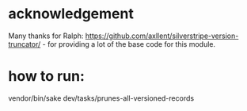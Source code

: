 # acknowledgement

Many thanks for Ralph: https://github.com/axllent/silverstripe-version-truncator/ - for providing a lot of the base code for this module.


# how to run:

vendor/bin/sake dev/tasks/prunes-all-versioned-records
